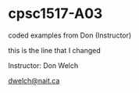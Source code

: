 # cpsc1517-A03
coded examples from Don (Instructor)

this is the line that I changed

Instructor: Don Welch

dwelch@nait.ca
